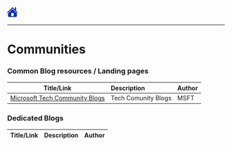 [![Home](/src/Home.png)](README.md)
________

# Communities


### Common Blog resources / Landing pages
|                                             Title/Link                                             | Description         | Author |
| :------------------------------------------------------------------------------------------------: | :------------------ | :----- |
| [Microsoft Tech Community Blogs](https://techcommunity.microsoft.com/t5/custom/page/page-id/Blogs) | Tech Comunity Blogs | MSFT   |




### Dedicated Blogs
| Title/Link | Description | Author |
| :--------: | :---------- | :----- |
